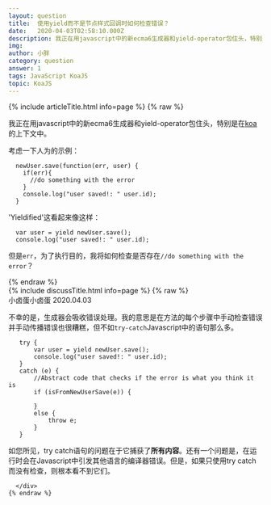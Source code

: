 ```yaml
---
layout: question
title:  使用yield而不是节点样式回调时如何检查错误？
date:   2020-04-03T02:58:10.000Z
description: 我正在用javascript中的新ecma6生成器和yield-operator包住头，特别是在koa的上下文中。考虑一下人为的示例：  newU...
img: 
author: 小胖
category: question
answer: 1
tags: JavaScript KoaJS
topic: KoaJS
---
```

<div class="article-root">
  <div class="article">
    {% include articleTitle.html info=page %}
    {% raw %}
    <div class="article-content"><p><font style="vertical-align: inherit;"><font style="vertical-align: inherit;">我正在用javascript中的新ecma6生成器和yield-operator包住头，特别是在</font></font><a href="http://koajs.com/"><font style="vertical-align: inherit;"><font style="vertical-align: inherit;">koa</font></font></a><font style="vertical-align: inherit;"><font style="vertical-align: inherit;">的上下文中</font><font style="vertical-align: inherit;">。</font></font></p>

<p><font style="vertical-align: inherit;"><font style="vertical-align: inherit;">考虑一下人为的示例：</font></font></p>

<pre><code>  newUser.save(function(err, user) {<font></font>
    if(err){<font></font>
      //do something with the error<font></font>
    }<font></font>
    console.log("user saved!: " user.id);<font></font>
  }<font></font>
</code></pre>

<p><font style="vertical-align: inherit;"><font style="vertical-align: inherit;">'Yieldified'这看起来像这样：</font></font></p>

<pre><code>  var user = yield newUser.save();<font></font>
  console.log("user saved!: " user.id);<font></font>
</code></pre>

<p><font style="vertical-align: inherit;"><font style="vertical-align: inherit;">但是</font></font><code>err</code><font style="vertical-align: inherit;"><font style="vertical-align: inherit;">，为了执行目的，</font><font style="vertical-align: inherit;">我将如何检查是否</font><font style="vertical-align: inherit;">存在</font></font><code>//do something with the error</code><font style="vertical-align: inherit;"><font style="vertical-align: inherit;">？</font></font></p></div>
    {% endraw %}
  </div>

  <div class="discuss-wrapper">
    {% include discussTitle.html info=page %}
    {% raw %}
    <div class="discuss-item">
        <div class="discuss-parent">
          <div class="discuss-meta">
            <span class="discuss-user">小卤蛋小卤蛋</span>
            <span class="discuss-time">2020.04.03</span>
          </div>
          <div class="discuss-comment"><p><font style="vertical-align: inherit;"><font style="vertical-align: inherit;">不幸的是，生成器会吸收错误处理。</font><font style="vertical-align: inherit;">我的意思是在方法的每个步骤中手动检查错误并手动传播错误也很糟糕，但不如</font></font><code>try-catch</code><font style="vertical-align: inherit;"><font style="vertical-align: inherit;">Javascript中</font><font style="vertical-align: inherit;">的</font><font style="vertical-align: inherit;">语句</font><font style="vertical-align: inherit;">那么多</font><font style="vertical-align: inherit;">。</font></font></p>

<pre><code>   try {<font></font>
       var user = yield newUser.save();<font></font>
       console.log("user saved!: " user.id);<font></font>
   }<font></font>
   catch (e) {<font></font>
       //Abstract code that checks if the error is what you think it is<font></font>
       if (isFromNewUserSave(e)) {<font></font>
<font></font>
       }<font></font>
       else {<font></font>
           throw e;     <font></font>
       }<font></font>
   }<font></font>
</code></pre>

<p><font style="vertical-align: inherit;"><font style="vertical-align: inherit;">如您所见，try catch语句的问题在于它捕获了</font></font><strong><font style="vertical-align: inherit;"><font style="vertical-align: inherit;">所有内容</font></font></strong><font style="vertical-align: inherit;"><font style="vertical-align: inherit;">。</font><font style="vertical-align: inherit;">还有一个问题是，在运行时会在Javascript中引发其他语言的编译器错误。</font><font style="vertical-align: inherit;">但是，如果只使用try catch而没有检查，则根本看不到它们。</font></font></p></div>
        </div>
        
      </div>
    {% endraw %}
  </div>
<div>
